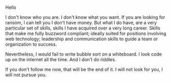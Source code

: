 Hello

I don't know who you are. I don't know what you want. If you are looking for
ransom, I can tell you I don't have money. But what I do have, are a very
particular set of skills, skills I have acquired over a very long career. Skills
that make me fully buzzword compliant; ideally suited for positions
involving web technology; leadership and communication skills to guide a
team or organization to success.

Nevertheless, I would fail to write bubble sort on a whiteboard. 
I look code up on the internet all the time. And I don't do riddles.


If you don't follow me now, that will be the end of it. I will not look for you, I will not pursue you. 
